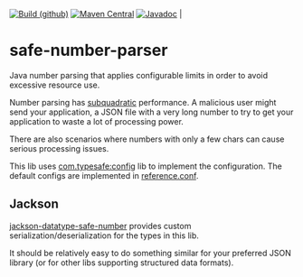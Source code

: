 [![Build (github)](https://github.com/pjfanning/safe-number-parser/actions/workflows/ci.yml/badge.svg)](https://github.com/pjfanning/safe-number-parser/actions/workflows/ci.yml)
[![Maven Central](https://maven-badges.herokuapp.com/maven-central/com.github.pjfanning/safe-number-parser/badge.svg)](https://maven-badges.herokuapp.com/maven-central/com.github.pjfanning/safe-number-parser)
[![Javadoc](https://javadoc.io/badge/com.github.pjfanning/safe-number-parser.svg)](https://javadoc.io/doc/com.github.pjfanning/safe-number-parser) |

# safe-number-parser
Java number parsing that applies configurable limits in order to avoid excessive resource use.

Number parsing has [subquadratic](https://en.wiktionary.org/wiki/subquadratic) performance. A malicious user might
send your application, a JSON file with a very long number to try to get your application to waste a lot of processing power.

There are also scenarios where numbers with only a few chars can cause serious processing issues.

This lib uses [com.typesafe:config](https://github.com/lightbend/config) lib to implement the configuration.
The default configs are implemented in [reference.conf](https://github.com/pjfanning/safe-number-parser/blob/main/src/main/resources/reference.conf).

## Jackson

[jackson-datatype-safe-number](https://github.com/pjfanning/jackson-datatype-safe-number) provides custom serialization/deserialization
for the types in this lib.

It should be relatively easy to do something similar for your preferred JSON library (or for other libs supporting
structured data formats).
